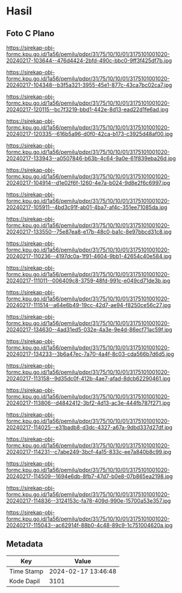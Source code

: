# Hasil

## Foto C Plano

https://sirekap-obj-formc.kpu.go.id/1a56/pemilu/pdpr/31/75/10/10/01/3175101001020-20240217-103644--476d4424-2bfd-490c-bbc0-9ff3f425df7b.jpg

https://sirekap-obj-formc.kpu.go.id/1a56/pemilu/pdpr/31/75/10/10/01/3175101001020-20240217-104348--b3f5a321-3955-45e1-877c-43ca7bc02ca7.jpg

https://sirekap-obj-formc.kpu.go.id/1a56/pemilu/pdpr/31/75/10/10/01/3175101001020-20240217-120115--bc7f3219-bbd1-442e-8d13-ead22d1fe6ad.jpg

https://sirekap-obj-formc.kpu.go.id/1a56/pemilu/pdpr/31/75/10/10/01/3175101001020-20240217-120335--616b5a96-d0f0-42ca-b173-c3925d48af00.jpg

https://sirekap-obj-formc.kpu.go.id/1a56/pemilu/pdpr/31/75/10/10/01/3175101001020-20240217-133943--a0507846-b63b-4c64-9a0e-61f839eba26d.jpg

https://sirekap-obj-formc.kpu.go.id/1a56/pemilu/pdpr/31/75/10/10/01/3175101001020-20240217-104914--d1e02f6f-1260-4e7a-b024-9d8e2f6c6997.jpg

https://sirekap-obj-formc.kpu.go.id/1a56/pemilu/pdpr/31/75/10/10/01/3175101001020-20240217-105911--4bd3c91f-ab01-4ba7-af4c-351ee71085da.jpg

https://sirekap-obj-formc.kpu.go.id/1a56/pemilu/pdpr/31/75/10/10/01/3175101001020-20240217-133550--75e87ea8-e17b-48c0-ba1c-8e97bbcd31c8.jpg

https://sirekap-obj-formc.kpu.go.id/1a56/pemilu/pdpr/31/75/10/10/01/3175101001020-20240217-110236--4197dc0a-1f91-4604-9bb1-42654c40e584.jpg

https://sirekap-obj-formc.kpu.go.id/1a56/pemilu/pdpr/31/75/10/10/01/3175101001020-20240217-111011--006409c8-3759-48fd-991c-e049cd71de3b.jpg

https://sirekap-obj-formc.kpu.go.id/1a56/pemilu/pdpr/31/75/10/10/01/3175101001020-20240217-111514--a64e6b49-19cc-42d7-ae94-f8250ce56c27.jpg

https://sirekap-obj-formc.kpu.go.id/1a56/pemilu/pdpr/31/75/10/10/01/3175101001020-20240217-134630--4ad31ed5-032e-4a3e-9e4d-86ecf71ac59f.jpg

https://sirekap-obj-formc.kpu.go.id/1a56/pemilu/pdpr/31/75/10/10/01/3175101001020-20240217-134233--3b6a47ec-7a70-4a4f-8c03-cda566b7d6d5.jpg

https://sirekap-obj-formc.kpu.go.id/1a56/pemilu/pdpr/31/75/10/10/01/3175101001020-20240217-113158--9d35dc0f-412b-4ae7-afad-8dcb62290461.jpg

https://sirekap-obj-formc.kpu.go.id/1a56/pemilu/pdpr/31/75/10/10/01/3175101001020-20240217-113806--d4842412-3bf2-4d13-ac3e-444fb787f271.jpg

https://sirekap-obj-formc.kpu.go.id/1a56/pemilu/pdpr/31/75/10/10/01/3175101001020-20240217-114025--e31badb8-d3dc-4327-a67a-9dbd337d27df.jpg

https://sirekap-obj-formc.kpu.go.id/1a56/pemilu/pdpr/31/75/10/10/01/3175101001020-20240217-114231--c7abe249-3bcf-4a15-833c-ee7a840b8c99.jpg

https://sirekap-obj-formc.kpu.go.id/1a56/pemilu/pdpr/31/75/10/10/01/3175101001020-20240217-114509--1694e6db-8fb7-47d7-b0e8-07b865ea2198.jpg

https://sirekap-obj-formc.kpu.go.id/1a56/pemilu/pdpr/31/75/10/10/01/3175101001020-20240217-114836--3124153c-fa78-409d-990e-15700a53e357.jpg

https://sirekap-obj-formc.kpu.go.id/1a56/pemilu/pdpr/31/75/10/10/01/3175101001020-20240217-115043--ac62914f-88b0-4c48-89c9-1c751004620a.jpg


## Metadata

| Key        | Value               |
| ---------- | ------------------- |
| Time Stamp | 2024-02-17 13:46:48 |
| Kode Dapil | 3101                |



